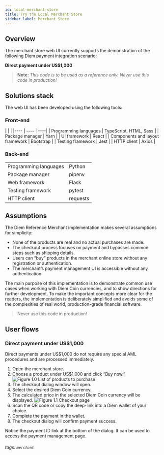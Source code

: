 ```yaml
---
id: local-merchant-store
title: Try the Local Merchant Store
sidebar_label: Merchant Store
---
```




## Overview

The merchant store web UI currently supports the demonstration of the following Diem payment integration scenario:

**Direct payment under US$1,000**

>
>**Note:** *This code is to be used as a reference only. Never use this code in production!*
>

## Solutions stack

The web UI has been developed using the following tools:

### Front-end

| | |
|---- | ---- | ----|
| Programming languages | TypeScript, HTML, Sass |
| Package manager | Yarn |
| UI framework | React |
| Components and layout framework | Bootstrap |
| Testing framework | Jest |
| HTTP client | Axios |


### Back-end

| | |
| --- | ---- |
| Programming languages | Python |
| Package manager | pipenv |
| Web framework | Flask |
| Testing framework | pytest |
| HTTP client | requests |


## Assumptions

The Diem Reference Merchant implementation makes several assumptions for simplicity:

* None of the products are real and no actual purchases are made.
* The checkout process focuses on payment and bypasses common steps such as shipping details.
* Users can “buy” products in the merchant online store without any registration or authentication.
* The merchant’s payment management UI is accessible without any authentication.

The main purpose of this implementation is to demonstrate common use cases when working with Diem Coin currencies, and to show directions for further development. To make the important concepts more clear for the readers, the implementation is deliberately simplified and avoids some of the complexities of real world, production-grade financial software.

>
>Never use this code in production!
>

## User flows

### Direct payment under US$1,000
Direct payments under US$1,000 do not require any special AML procedures and are processed immediately.

1. Open the merchant store.
2. Choose a product under US$1,000 and click “Buy now.” ![Figure 1.0 List of products to purchase](/img/docs/merchant-buy.svg)
3. The checkout dialog window will open. 
4. Select the desired Diem Coin currency.
5. The calculated price in the selected Diem Coin currency will be displayed. ![Figure 1.1 Checkout page](/img/docs/merchant-checkout.svg)
6. Scan the QR code or copy the deep-link into a Diem wallet of your choice.
7. Complete the payment in the wallet.
8. The checkout dialog will confirm payment success.

Notice the payment ID link at the bottom of the dialog. It can be used to access the payment management page.


###### tags: `merchant`
